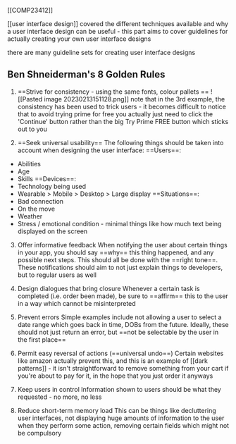 [[COMP23412]]

[[user interface design]] covered the different techniques available and why a user interface design can be useful - this part aims to cover guidelines for actually creating your own user interface designs

there are many guideline sets for creating user interface designs

## Ben Shneiderman's 8 Golden Rules

1. ==Strive for consistency - using the same fonts, colour pallets ==
![[Pasted image 20230213151128.png]]
note that in the 3rd example, the consistency has been used to trick users - it becomes difficult to notice that to avoid trying prime for free you actually just need to click the 'Continue' button rather than the big Try Prime FREE button which sticks out to you

2. ==Seek universal usability==
The following things should be taken into account when designing the user interface:
==Users==:
- Abilities
- Age
- Skills
==Devices==:
- Technology being used
- Wearable > Mobile > Desktop > Large display
==Situations==:
- Bad connection
- On the move
- Weather
- Stress / emotional condition  - minimal things like how much text being displayed on the screen

3. Offer informative feedback
When notifying the user about certain things in your app, you should say ==why== this thing happened, and any possible next steps. This should all be done with the ==right tone==. These notifications should aim to not just explain things to developers, but to regular users as well

4. Design dialogues that bring closure
Whenever a certain task is completed (i.e. order been made), be sure to ==affirm== this to the user in a way which cannot be misinterpreted

5. Prevent errors
Simple examples include not allowing a user to select a date range which goes back in time, DOBs from the future. Ideally, these should not just return an error, but ==not be selectable by the user in the first place==

6. Permit easy reversal of actions (==universal undo==)
Certain websites like amazon actually prevent this, and this is an example of [[dark patterns]] - it isn't straightforward to remove something from your cart if you're about to pay for it, in the hope that you just order it anyways

7. Keep users in control
Information shown to users should be what they requested - no more, no less

8. Reduce short-term memory load
This can be things like decluttering user interfaces, not displaying huge amounts of information to the user when they perform some action, removing certain fields which might not be compulsory